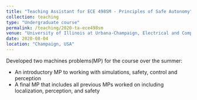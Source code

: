 ```yaml
---
title: "Teaching Assistant for ECE 498SM - Principles of Safe Autonomy"
collection: teaching
type: "Undergraduate course"
permalink: /teaching/2020-ta-ece498sm
venue: "University of Illinois at Urbana-Champaign, Electrical and Computer Engineering"
date: 2020-08-04
location: "Champaign, USA"
---
```


Developed two machines problems(MP) for the course over the summer:
* An introductory MP to working with simulations, safety, control and perception
* A final MP that includes all previous MPs worked on including localization, perception, and safety